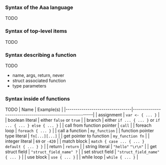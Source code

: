 
### Syntax of the Aaa language

TODO

### Syntax of top-level items

TODO

### Syntax describing a function

TODO
* name, args, return, never
* struct associated function
* type parameters

### Syntax inside of functions

TODO
|     Name                        |          Example(s)                                      |
|---------------------------------|----------------------------------------------------------|
| assignment                      | `var <- { ... }`                                         |
| boolean literal                 | either `false` or `true`                                 |
| branch                          | either `if ... { ... }` or `if ... { ... } else { ... }` |
| call from function pointer      | `call`                                                   |
| foreach loop                    | `foreach { ... }`                                        |
| call a function                 | `my_function`                                            |
| function pointer type literal   | `fn[...][...]`                                           |
| get pointer to function         | `my_function fn`                                         |
| integer literal                 | `69` or `-420`                                           |
| match block                     | `match { case ... { ... } default { ... } }`             |
| return                          | `return`                                                 |
| string literal                  | `"hello"` `"\r\n"`                                       |
| get struct field                | `"struct_field_name" ?`                                  |
| set struct field                | `"struct_field_name" { ... }`                            |
| use block                       | `use { ... }`                                            |
| while loop                      | `while { ... }`                                          |

